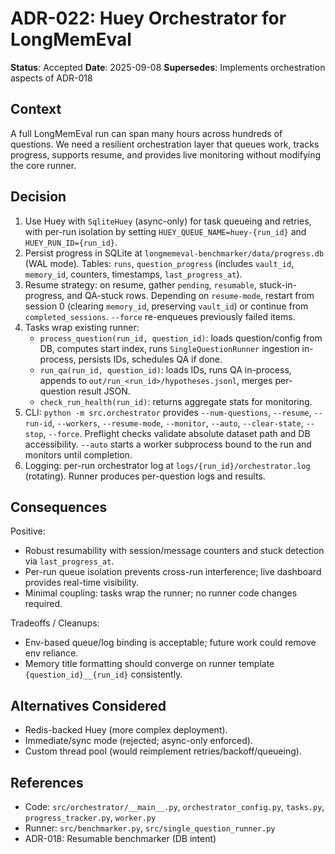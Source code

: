 # ADR-022: Huey Orchestrator for LongMemEval

**Status**: Accepted
**Date**: 2025-09-08
**Supersedes**: Implements orchestration aspects of ADR-018

## Context

A full LongMemEval run can span many hours across hundreds of questions. We need a resilient orchestration layer that queues work, tracks progress, supports resume, and provides live monitoring without modifying the core runner.

## Decision

1. Use Huey with `SqliteHuey` (async-only) for task queueing and retries, with per-run isolation by setting `HUEY_QUEUE_NAME=huey-{run_id}` and `HUEY_RUN_ID={run_id}`.
2. Persist progress in SQLite at `longmemeval-benchmarker/data/progress.db` (WAL mode). Tables: `runs`, `question_progress` (includes `vault_id`, `memory_id`, counters, timestamps, `last_progress_at`).
3. Resume strategy: on resume, gather `pending`, `resumable`, stuck-in-progress, and QA-stuck rows. Depending on `resume-mode`, restart from session 0 (clearing `memory_id`, preserving `vault_id`) or continue from `completed_sessions`. `--force` re-enqueues previously failed items.
4. Tasks wrap existing runner:
   - `process_question(run_id, question_id)`: loads question/config from DB, computes start index, runs `SingleQuestionRunner` ingestion in-process, persists IDs, schedules QA if done.
   - `run_qa(run_id, question_id)`: loads IDs, runs QA in-process, appends to `out/run_<run_id>/hypotheses.jsonl`, merges per-question result JSON.
   - `check_run_health(run_id)`: returns aggregate stats for monitoring.
5. CLI: `python -m src.orchestrator` provides `--num-questions`, `--resume`, `--run-id`, `--workers`, `--resume-mode`, `--monitor`, `--auto`, `--clear-state`, `--stop`, `--force`. Preflight checks validate absolute dataset path and DB accessibility. `--auto` starts a worker subprocess bound to the run and monitors until completion.
6. Logging: per-run orchestrator log at `logs/{run_id}/orchestrator.log` (rotating). Runner produces per-question logs and results.

## Consequences

Positive:
- Robust resumability with session/message counters and stuck detection via `last_progress_at`.
- Per-run queue isolation prevents cross-run interference; live dashboard provides real-time visibility.
- Minimal coupling: tasks wrap the runner; no runner code changes required.

Tradeoffs / Cleanups:
- Env-based queue/log binding is acceptable; future work could remove env reliance.
- Memory title formatting should converge on runner template `{question_id}__{run_id}` consistently.

## Alternatives Considered

- Redis-backed Huey (more complex deployment).
- Immediate/sync mode (rejected; async-only enforced).
- Custom thread pool (would reimplement retries/backoff/queueing).

## References

- Code: `src/orchestrator/__main__.py`, `orchestrator_config.py`, `tasks.py`, `progress_tracker.py`, `worker.py`
- Runner: `src/benchmarker.py`, `src/single_question_runner.py`
- ADR-018: Resumable benchmarker (DB intent)
